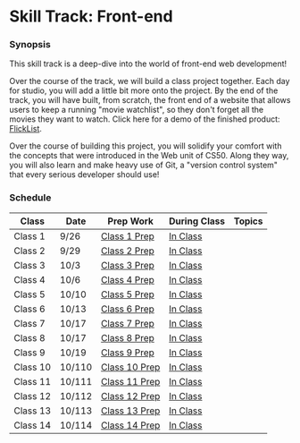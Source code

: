 # Skill Track: Front-end

### Synopsis

This skill track is a deep-dive into the world of front-end web development!

Over the course of the track, we will build a class project together. Each day for studio, you will add a little bit more onto the project. By the end of the track, you will have built, from scratch, the front end of a website that allows users to keep a running "movie watchlist", so they don't forget all the movies they want to watch. Click here for a demo of the finished product: <a href="http://education.launchcode.org/flicklist" target="_blank"/>FlickList</a>.

Over the course of building this project, you will solidify your comfort with the concepts that were introduced in the Web unit of CS50. Along they way, you will also learn and make heavy use of Git, a "version control system" that every serious developer should use!

### Schedule

Class | Date | Prep Work | During Class | Topics
|------|----|----------|--------------|-------|
Class 1 | 9/26 | [Class 1 Prep](./materials/class1-prep) | [In Class](./materials/class1) |
Class 2 | 9/29 | [Class 2 Prep](./materials/class2-prep) | [In Class](./materials/class2) |
Class 3 | 10/3 | [Class 3 Prep](./materials/class3-prep) | [In Class](./materials/class3) |
Class 4 | 10/6 | [Class 4 Prep](./materials/class4-prep) | [In Class](./materials/class4) |  
Class 5 | 10/10 | [Class 5 Prep](./materials/class5-prep) | [In Class](./materials/class5) |
Class 6 | 10/13 | [Class 6 Prep](./materials/class6-prep) | [In Class](./materials/class6) |
Class 7 | 10/17 | [Class 7 Prep](./materials/class7-prep) | [In Class](./materials/class7) |
Class 8 | 10/17 | [Class 8 Prep](./materials/class8-prep) | [In Class](./materials/class8) |
Class 9 | 10/19 | [Class 9 Prep](./materials/class9-prep) | [In Class](./materials/class9) |
Class 10 | 10/110 | [Class 10 Prep](./materials/class10-prep) | [In Class](./materials/class10) |
Class 11 | 10/111 | [Class 11 Prep](./materials/class11-prep) | [In Class](./materials/class11) |
Class 12 | 10/112 | [Class 12 Prep](./materials/class12-prep) | [In Class](./materials/class12) |
Class 13 | 10/113 | [Class 13 Prep](./materials/class13-prep) | [In Class](./materials/class13) | 
Class 14 | 10/114 | [Class 14 Prep](./materials/class14-prep) | [In Class](./materials/class14) |
